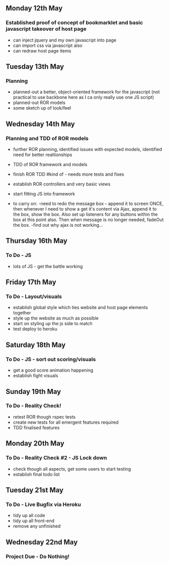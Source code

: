 ## Monday 12th May

### Established proof of concept of bookmarklet and basic javascript takeover of host page
- can inject jquery and my own javascript into page
- can import css via javascript also
- can redraw host page items

## Tuesday 13th May

### Planning
- planned-out a better, object-oriented framework for the javascript (not practical to use backbone here as I ca only really use one JS script)
- planned-out ROR models
- some sketch up of look/feel

## Wednesday 14th May

### Planning and TDD of ROR models
- further ROR planning, identified issues with expected models, identified need for better realtionships
- TDD of ROR framework and models
- finish ROR TDD #kind of - needs more tests and fixes
- establish ROR controllers and very basic views
- start fitting JS into framework

- to carry on:
-need to redo the message box - append it to screen ONCE, then whenever I need to show a get it's content via Ajax, append it to the box, show the box. Also set up listeners for any buttons within the box at this point also. Then when message is no longer needed, fadeOut the box.
-find out why ajax is not working...

## Thursday 16th May

### To Do - JS
- lots of JS - get the battle working

## Friday 17th May

### To Do - Layout/visuals
- establish global style which ties website and host page elements together
- style up the website as much as possible
- start on styling up the js side to match
- test deploy to heroku

## Saturday 18th May

### To Do - JS - sort out scoring/visuals
- get a good score animation happening
- establish fight visuals

## Sunday 19th May

### To Do - Reality Check!
- retest ROR though rspec tests
- create new tests for all emergent features required
- TDD finalised features

## Monday 20th May

### To Do - Reality Check #2 - JS Lock down
- check though all aspects, get some users to start testing
- establish final todo list

## Tuesday 21st May

### To Do - Live Bugfix via Heroku
- tidy up all code
- tidy up all front-end
- remove any unfinished

## Wednesday 22nd May

### Project Due - Do Nothing!

